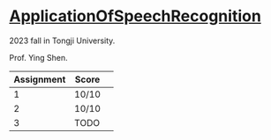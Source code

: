 # [ApplicationOfSpeechRecognition](https://github.com/guangnianyuji/ApplicationOfSpeechRecognition)

2023 fall in Tongji University.

Prof. Ying Shen.



| Assignment | Score |      |
| ---------- | ----- | ---- |
| 1          | 10/10 |      |
| 2          | 10/10 |      |
| 3          | TODO  |      |

